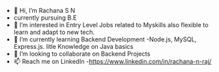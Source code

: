 - 👋 Hi, I’m Rachana S N
- currently pursuing B.E 
- 👀 I’m interested in Entry Level Jobs related to Myskills also flexible to learn and adapt to new tech.
- 🌱 I’m currently learning Backend Development -Node.js, MySQL, Express.js. litle Knowledge on Java basics
- 💞️ I’m looking to collaborate on Backend Projects
- 📫 Reach me on LinkedIn -https://www.linkedin.com/in/rachana-n-raj/ 

<!---
racchu08/racchu08 is a ✨ special ✨ repository because its `README.md` (this file) appears on your GitHub profile.
You can click the Preview link to take a look at your changes.
--->
